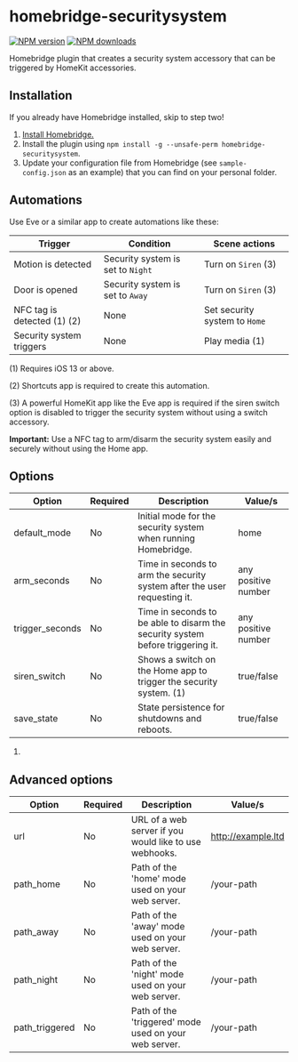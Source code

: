# homebridge-securitysystem
[![NPM version](https://img.shields.io/npm/v/homebridge-securitysystem.svg)](https://www.npmjs.com/package/homebridge-securitysystem) [![NPM downloads](https://img.shields.io/npm/dt/homebridge-securitysystem.svg)](https://www.npmjs.com/package/homebridge-securitysystem)

Homebridge plugin that creates a security system accessory that can be triggered by HomeKit accessories.

## Installation
If you already have Homebridge installed, skip to step two!

1. [Install Homebridge.](https://github.com/nfarina/homebridge)
2. Install the plugin using `npm install -g --unsafe-perm homebridge-securitysystem`.
3. Update your configuration file from Homebridge (see `sample-config.json` as an example) that you can find on your personal folder.

## Automations
Use Eve or a similar app to create automations like these:

| Trigger                       | Condition                         | Scene actions                     |
|-------------------------------|-----------------------------------|-----------------------------------|
| Motion is detected            | Security system is set to `Night` | Turn on `Siren` (3)               |
| Door is opened                | Security system is set to `Away`  | Turn on `Siren` (3)               |
| NFC tag is detected (1) (2)   | None                              | Set security system to `Home`     |
| Security system triggers      | None                              | Play media (1)                    |

(1) Requires iOS 13 or above.

(2) Shortcuts app is required to create this automation.

(3) A powerful HomeKit app like the Eve app is required if the siren switch option is disabled to trigger the security system without using a switch accessory.

**Important:** Use a NFC tag to arm/disarm the security system easily and securely without using the Home app.

## Options
| Option          | Required | Description                                                                    | Value/s                |
|-----------------|----------|--------------------------------------------------------------------------------|------------------------|
| default_mode    | No       | Initial mode for the security system when running Homebridge.                  | home|away|night|off    |
| arm_seconds     | No       | Time in seconds to arm the security system after the user requesting it.       | any positive number    |
| trigger_seconds | No       | Time in seconds to be able to disarm the security system before triggering it. | any positive number    |
| siren_switch    | No       | Shows a switch on the Home app to trigger the security system. (1)             | true/false             |
| save_state      | No       | State persistence for shutdowns and reboots.                                   | true/false             |

1. 

## Advanced options
| Option          | Required | Description                                                                    | Value/s                |
|-----------------|----------|--------------------------------------------------------------------------------|------------------------|
| url             | No       | URL of a web server if you would like to use webhooks.                         | http://example.ltd     |
| path_home       | No       | Path of the 'home' mode used on your web server.                               | /your-path             |
| path_away       | No       | Path of the 'away' mode used on your web server.                               | /your-path             |
| path_night      | No       | Path of the 'night' mode used on your web server.                              | /your-path             |
| path_triggered  | No       | Path of the 'triggered' mode used on your web server.                          | /your-path             |

